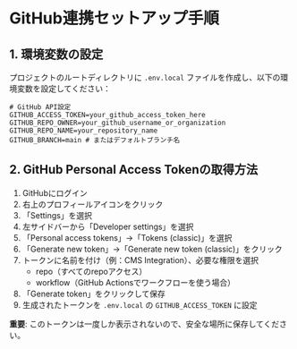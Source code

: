 # GitHub連携セットアップ手順

## 1. 環境変数の設定

プロジェクトのルートディレクトリに `.env.local` ファイルを作成し、以下の環境変数を設定してください：

```
# GitHub API設定
GITHUB_ACCESS_TOKEN=your_github_access_token_here
GITHUB_REPO_OWNER=your_github_username_or_organization
GITHUB_REPO_NAME=your_repository_name
GITHUB_BRANCH=main # またはデフォルトブランチ名
```

## 2. GitHub Personal Access Tokenの取得方法

1. GitHubにログイン
2. 右上のプロフィールアイコンをクリック
3. 「Settings」を選択
4. 左サイドバーから「Developer settings」を選択
5. 「Personal access tokens」→「Tokens (classic)」を選択
6. 「Generate new token」→「Generate new token (classic)」をクリック
7. トークンに名前を付け（例：CMS Integration）、必要な権限を選択
   - repo（すべてのrepoアクセス）
   - workflow（GitHub Actionsでワークフローを使う場合）
8. 「Generate token」をクリックして保存
9. 生成されたトークンを `.env.local` の `GITHUB_ACCESS_TOKEN` に設定

**重要**: このトークンは一度しか表示されないので、安全な場所に保存してください。 